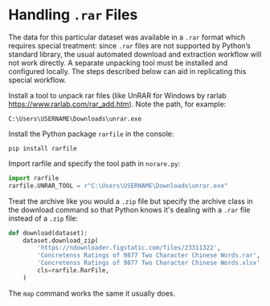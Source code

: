 # Handling `.rar` Files
The data for this particular dataset was available in a `.rar` format which requires special treatment: since `.rar` files are not supported by Python’s standard library, the usual automated download and extraction workflow will not work directly. A separate unpacking tool must be installed and configured locally.
The steps described below can aid in replicating this special workflow.

Install a tool to unpack rar files (like UnRAR for Windows by rarlab https://www.rarlab.com/rar_add.htm).
Note the path, for example:
```
C:\Users\USERNAME\Downloads\unrar.exe
```
Install the Python package `rarfile` in the console:
```
pip install rarfile
```

Import rarfile and specify the tool path in `norare.py`:
```python
import rarfile
rarfile.UNRAR_TOOL = r"C:\Users\USERNAME\Downloads\unrar.exe"
```

Treat the archive like you would a `.zip` file but specify the archive class in the download command so that Python knows it's dealing with a `.rar` file instead of a `.zip` file:
```python
def download(dataset):
    dataset.download_zip(
        'https://ndownloader.figstatic.com/files/23311322',
        'Concretenss Ratings of 9877 Two Character Chinese Words.rar',
        'Concretenss Ratings of 9877 Two Character Chinese Words.xlsx',
        cls=rarfile.RarFile,
    )
```

The `map` command works the same it usually does.